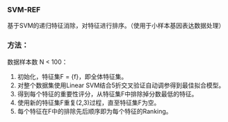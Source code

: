 ### SVM-REF

基于SVM的递归特征消除，对特征进行排序。（使用于小样本基因表达数据处理）

### 方法：

数据样本数 N < 100：

1. 初始化，特征集F = {f}，即全体特征集。
2. 对整个数据集使用Linear SVM结合5折交叉验证自动调参得到最佳拟合模型。
3. 得到每个特征的重要性评分，从特征集F中排除掉分数最低的特征。
4. 使用新的特征集F重复(2,3)过程，直至特征集F为空。
5. 每个特征在F中的排除先后顺序即为每个特征的Ranking。